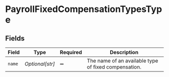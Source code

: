 # PayrollFixedCompensationTypesType


## Fields

| Field                                                | Type                                                 | Required                                             | Description                                          |
| ---------------------------------------------------- | ---------------------------------------------------- | ---------------------------------------------------- | ---------------------------------------------------- |
| `name`                                               | *Optional[str]*                                      | :heavy_minus_sign:                                   | The name of an available type of fixed compensation. |